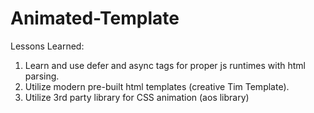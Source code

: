 # Animated-Template

Lessons Learned:

1. Learn and use defer and async tags for proper js runtimes with html parsing.
2. Utilize modern pre-built html templates (creative Tim Template).
3. Utilize 3rd party library for CSS animation (aos library)
